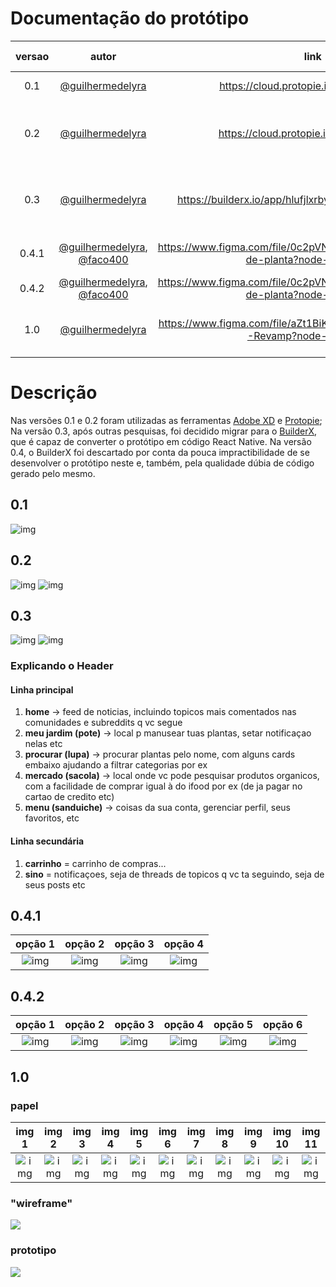 # Documentação do protótipo

| versao |                                             autor                                              |                                      link                                      |                mudanças feitas                 |
| :----: | :--------------------------------------------------------------------------------------------: | :----------------------------------------------------------------------------: | :--------------------------------------------: |
|  0.1   |                     [@guilhermedelyra](https://github.com/guilhermedelyra)                     |                     https://cloud.protopie.io/p/9ab2318f51                     |           adicionando tela de login            |
|  0.2   |                     [@guilhermedelyra](https://github.com/guilhermedelyra)                     |                     https://cloud.protopie.io/p/3d26a66b0c                     |  adicionando tela de cadastro & mudando icone  |
|  0.3   |                     [@guilhermedelyra](https://github.com/guilhermedelyra)                     |             https://builderx.io/app/hlufjlxrbyg44sc0ckgg8gkgs0soo4             | adicionando tela Home & migrando para builderx |
| 0.4.1  | [@guilhermedelyra](https://github.com/guilhermedelyra), [@faco400](https://github.com/faco400) | https://www.figma.com/file/0c2pVNNqCLmdmpmhnuco3Y/card-de-planta?node-id=1%3A2 |           tela Card de Planta, figma           |
| 0.4.2  | [@guilhermedelyra](https://github.com/guilhermedelyra), [@faco400](https://github.com/faco400) | https://www.figma.com/file/0c2pVNNqCLmdmpmhnuco3Y/card-de-planta?node-id=1%3A2 |               tela Jardim, figma               |
|  1.0   | [@guilhermedelyra](https://github.com/guilhermedelyra) | https://www.figma.com/file/aZt1BiKEaVJilKd3aXWRcl/GaiaDex---Revamp?node-id=0%3A1 | adicionando primeira versão estavel |

# Descrição

Nas versões 0.1 e 0.2 foram utilizadas as ferramentas [Adobe XD](https://www.adobe.com/products/xd.html) e [Protopie](https://www.protopie.io);
Na versão 0.3, após outras pesquisas, foi decidido migrar para o [BuilderX](https://builderx.io), que é capaz de converter o protótipo em código React Native.
Na versão 0.4, o BuilderX foi descartado por conta da pouca impractibilidade de se desenvolver o protótipo neste e, também, pela qualidade dúbia de código gerado pelo mesmo.

## 0.1

![img](./../img/prototipo/print4.png)

## 0.2

![img](./../img/prototipo/print5.png)
![img](./../img/prototipo/print3.png)

## 0.3

![img](./../img/prototipo/print2.png)
![img](./../img/prototipo/print1.png)

### Explicando o Header

#### Linha principal

1. **home** -> feed de noticias, incluindo topicos mais comentados nas comunidades e subreddits q vc segue
1. **meu jardim (pote)** -> local p manusear tuas plantas, setar notificaçao nelas etc
1. **procurar (lupa)** -> procurar plantas pelo nome, com alguns cards embaixo ajudando a filtrar categorias por ex
1. **mercado (sacola)** -> local onde vc pode pesquisar produtos organicos, com a facilidade de comprar igual à do ifood por ex (de ja pagar no cartao de credito etc)
1. **menu (sanduiche)** -> coisas da sua conta, gerenciar perfil, seus favoritos, etc

#### Linha secundária

1. **carrinho** = carrinho de compras...
1. **sino** = notificaçoes, seja de threads de topicos q vc ta seguindo, seja de seus posts etc

## 0.4.1

|                opção 1                 |                opção 2                 |                opção 3                 |                opção 4                 |
| :------------------------------------: | :------------------------------------: | :------------------------------------: | :------------------------------------: |
| ![img](./../img/prototipo/figma/1.png) | ![img](./../img/prototipo/figma/2.png) | ![img](./../img/prototipo/figma/3.png) | ![img](./../img/prototipo/figma/4.png) |

## 0.4.2

|                opção 1                 |                opção 2                 |                opção 3                 |                opção 4                 |                opção 5                 |                 opção 6                 |
| :------------------------------------: | :------------------------------------: | :------------------------------------: | :------------------------------------: | :------------------------------------: | :-------------------------------------: |
| ![img](./../img/prototipo/figma/5.png) | ![img](./../img/prototipo/figma/6.png) | ![img](./../img/prototipo/figma/7.png) | ![img](./../img/prototipo/figma/8.png) | ![img](./../img/prototipo/figma/9.png) | ![img](./../img/prototipo/figma/10.png) |

## 1.0

### papel

| img 1 | img 2 | img 3 | img 4 | img 5 | img 6 | img 7 | img 8 | img 9 | img 10 | img 11 |
| :---: | :---: | :---: | :---: | :---: | :---: | :---: | :---: | :---: | :----: | :----: |
| ![img](./imgs/papel/colecao.jpg) | ![img](./imgs/papel/favoritos.jpg) | ![img](./imgs/papel/forum%20especifico.jpg) | ![img](./imgs/papel/forum.jpg) | ![img](./imgs/papel/home.jpg) | ![img](./imgs/papel/jardins.jpg) | ![img](./imgs/papel/minha%20planta.jpg) | ![img](./imgs/papel/perfil.jpg) | ![img](./imgs/papel/post.jpg) | ![img](./imgs/papel/quintal.jpg) | ![img](./imgs/papel/scan.jpg) |

### "wireframe"

![](./imgs/wireframe.jpg)

### prototipo

![](./imgs/prototipo.png)
